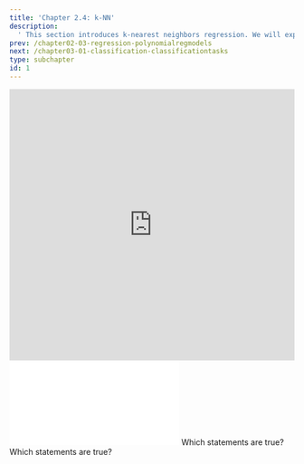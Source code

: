 ```yaml
---
title: 'Chapter 2.4: k-NN'
description:
  ' This section introduces k-nearest neighbors regression. We will explain in which sense this approach is fundamentally different to the previous sections. We will introduce the concept of distance measures and give examples for different types of data.'
prev: /chapter02-03-regression-polynomialregmodels
next: /chapter03-01-classification-classificationtasks
type: subchapter
id: 1
---
```


<exercise id="1" title="Video Lecture">

<iframe width="100%" height="480" src="https://www.youtube.com/embed/g8H6-MkN_q0" frameborder="0" allow="accelerometer; autoplay; encrypted-media; gyroscope; picture-in-picture" allowfullscreen></iframe>

</exercise>

<exercise id="2" title="Slides">

<object data="pdfs/2/slides-regression-knn.pdf" type="application/pdf" style="width:100%;height:480px">
    <embed src="pdfs/2/slides-regression-knn.pdf" type="application/pdf" />
</object>

</exercise>



<exercise id="3" title="Quiz">
Which statements are true?
<choice>
<opt text="The properties of k-NN are induced by the chosen distance metric." correct="true">
</opt>
<opt text="k-NN can only be used for classification tasks.">
</opt>
<opt text="`N_k(x)` contains the subset of the feature space `\mathcal{X}` that is at least as close to `x` as the `k`-th closest neighbor of `x` in the training data set." correct="true">
</opt>
<opt text="1-NN always 'predicts' perfectly on observations of the training data set." correct="true">
</opt>
<opt text="k-NN with `k=n` always predicts the same target variable value for all possible inputs `x`." correct="true">
</opt>
</choice>
</exercise>

<exercise id="4" title="Quiz">
Which statements are true?
<choice>
<opt text="The Gower distance between two observations which have different values for all features is always `1`.">
</opt>
<opt text="The Gower distance between two observations which have the same values for all features is always `0`." correct="true">
</opt>
<opt text="If you use the Euclidean distance, k-NN results do not change if you rescale the features.">
</opt>
<opt text="If you use the Gower distance, k-NN results do not change if you rescale the features." correct="true">
</opt>
<opt text="The presence of irrelevant features doesn't affect the accuracy of k-NN.">
</opt>
<opt text="k-NN makes no assumptions about the underlying data distribution." correct="true">
</opt>
</choice>
</exercise>


<!--<exercise id="4" title="Coding">-->

<!--#### *(P)* Create the `mlr3` learner-->

<!--Create a k-NN learner with `k = 3` using the `kknn` function from the same named package `kknn`:-->

<!--<codeblock id="02_04_01">-->

<!--**Hints**-->
<!--- Use the `lrn()` function of mlr:-->
<!--`lrn(...)`-->

<!--- Use the `classif.kknn` learner:-->
<!--`classif.kknn`-->

<!--- You can specify how many neighbors by setting `k`-->

<!--</codeblock>-->

<!--#### *(P)* Train the `mlr3` learner-->

<!--Now train the learner `kknn_learner` defined above on the task `iris_task` defined in session 2:-->

<!--<codeblock id="02_04_02">-->

<!--**Hints**-->
<!--- Use `iris_task` and `kknn_learner` from above:-->
<!--`iris_task <- TaskClassif$new(id = "iris_task", backend = iris[,c("Species", "Sepal.Width", "Petal.Width")],target = "Species")`-->
<!--`kknn_learner <- lrn("classif.kknn", k = 3)`-->

<!--- Use the class method `train()` of the learner object:-->
<!--`kknn_learner$train(...)`-->

<!--- Just pass the `iris_task` to train the `kknn_learner`-->

<!--</codeblock>-->

<!--#### *(P)* Visualize decision boundaries-->

<!--Again, define the `kknn_learner` and visualize the prediction of the learner with `plot_learner_prediction()`. Rerun the code for different `k`. What can you observe by varying the hyperparameter?-->

<!--<codeblock id="02_04_03">-->
<!--</codeblock>-->
<!--</exercise>-->


<!--<exercise id="5" title="KNN">-->
<!--<object data="code-demos/code_demo_knn.pdf" type="application/pdf" style="width:100%;height:480px">-->
  <!--<embed src="code-demos/code_demo_knn.pdf" type="application/pdf" />-->
<!--</object>-->

<!--You can run the code snippets in the demos on your local machine. The corresponding Rmd version of this demo can be found [here](https://github.com/compstat-lmu/lecture_i2ml/blob/master/code-demos/code_demo_knn.Rmd). If you want to render the Rmd files to PDF, you need the accompanying [style files](https://github.com/compstat-lmu/lecture_i2ml/tree/master/style).-->
<!--</exercise>-->


<!--<exercise id="6" title="Splines">-->
<!--<object data="code-demos/code_demo_splines.pdf" type="application/pdf" style="width:100%;height:480px">-->
  <!--<embed src="code-demos/code_demo_splines.pdf" type="application/pdf" />-->
<!--</object>-->

<!--You can run the code snippets in the demos on your local machine. The corresponding Rmd version of this demo can be found [here](https://github.com/compstat-lmu/lecture_i2ml/blob/master/code-demos/code_demo_splines.Rmd). If you want to render the Rmd files to PDF, you need the accompanying [style files](https://github.com/compstat-lmu/lecture_i2ml/tree/master/style).-->

<!--</exercise>-->
